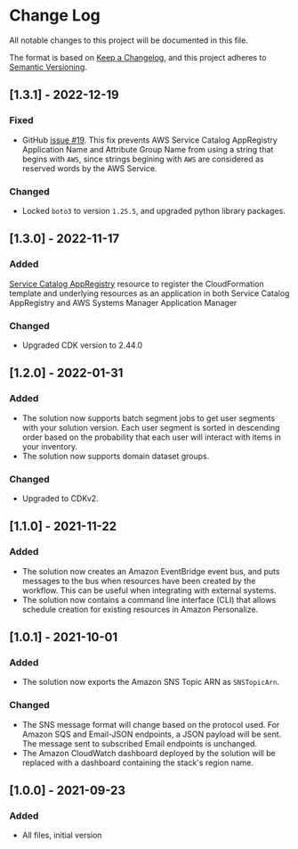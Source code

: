 # Change Log

All notable changes to this project will be documented in this file.

The format is based on [Keep a Changelog](https://keepachangelog.com/en/1.0.0/),
and this project adheres to [Semantic Versioning](https://semver.org/spec/v2.0.0.html).

## [1.3.1] - 2022-12-19

### Fixed 

- GitHub [issue #19](https://github.com/aws-solutions/maintaining-personalized-experiences-with-machine-learning/issues/19). This fix prevents AWS Service Catalog AppRegistry Application Name and Attribute Group Name from using a string that begins with `AWS`, since strings begining with `AWS` are considered as reserved words by the AWS Service.

### Changed

- Locked `boto3` to version `1.25.5`, and upgraded python library packages.


## [1.3.0] - 2022-11-17

### Added

[Service Catalog AppRegistry](https://docs.aws.amazon.com/servicecatalog/latest/arguide/intro-app-registry.html) resource to register the CloudFormation template and underlying resources as an application in both Service Catalog AppRegistry and AWS Systems Manager Application Manager

### Changed

- Upgraded CDK version to 2.44.0

## [1.2.0] - 2022-01-31

### Added

- The solution now supports batch segment jobs to get user segments with your solution version. Each user segment is
  sorted in descending order based on the probability that each user will interact with items in your inventory.
- The solution now supports domain dataset groups.

### Changed

- Upgraded to CDKv2.

## [1.1.0] - 2021-11-22

### Added

- The solution now creates an Amazon EventBridge event bus, and puts messages to the bus when resources have been
  created by the workflow. This can be useful when integrating with external systems.
- The solution now contains a command line interface (CLI) that allows schedule creation for existing resources in
  Amazon Personalize.

## [1.0.1] - 2021-10-01

### Added

- The solution now exports the Amazon SNS Topic ARN as `SNSTopicArn`.

### Changed

- The SNS message format will change based on the protocol used. For Amazon SQS and Email-JSON endpoints, a JSON payload
  will be sent. The message sent to subscribed Email endpoints is unchanged.
- The Amazon CloudWatch dashboard deployed by the solution will be replaced with a dashboard containing the stack's
  region name.

## [1.0.0] - 2021-09-23

### Added

- All files, initial version
